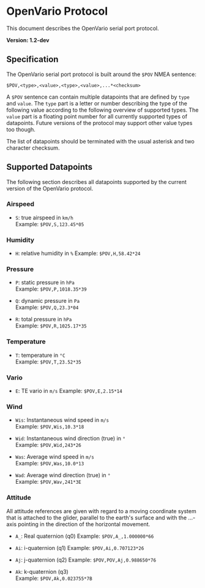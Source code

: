 # OpenVario Protocol

This document describes the OpenVario serial port protocol.

**Version: 1.2-dev**

## Specification

The OpenVario serial port protocol is built around the `$POV` NMEA sentence:

    $POV,<type>,<value>,<type>,<value>,...*<checksum>
    
A `$POV` sentence can contain multiple datapoints that are defined by `type` and `value`. The `type` part is a letter or number describing the type of the following value according to the following overview of supported types. The `value` part is a floating point number for all currently supported types of datapoints. Future versions of the protocol may support other value types too though.

The list of datapoints should be terminated with the usual asterisk and two character checksum.

## Supported Datapoints

The following section describes all datapoints supported by the current version of the OpenVario protocol.

### Airspeed

* `S`: true airspeed in `km/h`  
  Example: `$POV,S,123.45*05`

### Humidity
* `H`: relative humidity in `%`
  Example: `$POV,H,58.42*24`

### Pressure

* `P`: static pressure in `hPa`  
  Example: `$POV,P,1018.35*39`

* `Q`: dynamic pressure in `Pa`  
  Example: `$POV,Q,23.3*04`

* `R`: total pressure in `hPa`  
  Example: `$POV,R,1025.17*35`

### Temperature

* `T`: temperature in `°C`  
  Example: `$POV,T,23.52*35`

### Vario

* `E`: TE vario in `m/s` 
  Example: `$POV,E,2.15*14`
  
### Wind

* `Wis`: Instantaneous wind speed in `m/s`  
  Example: `$POV,Wis,10.3*18`

* `Wid`: Instantaneous wind direction (true) in `°`  
  Example: `$POV,Wid,243*26`
  
* `Was`: Average wind speed in `m/s`  
  Example: `$POV,Was,10.0*13`

* `Wad`: Average wind direction (true) in `°`  
  Example: `$POV,Wav,241*3E`
  
### Attitude

All attitude references are given with regard to a moving coordinate system that is attached to the glider, parallel to the earth's surface and with the ...-axis pointing in the direction of the horizontal movement.

* `A_`: Real quaternion (q0)
  Example: `$POV,A_,1.000000*66`

* `Ai`: i-quaternion (q1) 
  Example: `$POV,Ai,0.707123*26`
  
* `Aj`: j-quaternion (q2) 
  Example: `$POV,POV,Aj,0.988650*76`

* `Ak`: k-quaternion (q3)  
  Example: `$POV,Ak,0.023755*7B`